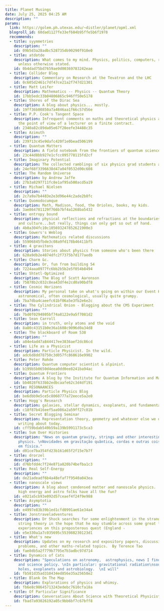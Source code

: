 ```yaml
---
title: Planet Musings
date: July 25, 2025 04:25 AM
description: ""
params:
  link: https://golem.ph.utexas.edu/~distler/planet/opml.xml
  blogroll_id: 60dad1127fe33ef684b95ffe5b6f1978
  recommends:
  - title: syymmetries
    description: ""
    id: 09b5d3a28adbc528735db90290f910e0
  - title: atdotde
    description: What comes to my mind. Physics, politics, computers, rants. All CC-BY-SA
      unless otherwise stated.
    id: 0b4dad75bd7659ae9d00369783242eae
  - title: Collider Blog
    description: Commentary on Research at the Tevatron and the LHC
    id: 0c605d2461c7df47ce21a2f747d21301
  - title: Matt Leifer
    description: Mathematics -- Physics -- Quantum Theory
    id: 17bb5edc33b04806865c946ff50e5178
  - title: Shores of the Dirac Sea
    description: A blog about physics... mostly.
    id: 19ff36b00850a7a4846aa1f66c57d56e
  - title: P.P. Cook's Tangent Space
    description: Infrequent comments on maths and theoretical physics as seen from
      the point of view of a lecturer on a finite contract.
    id: 2340a82c89da05e67f20eefe34488c35
  - title: Azimuth
    description: ""
    id: 239713c45e9dafc420f1e0bead506199
  - title: Quantum Matters
    description: A field notebook from the frontiers of quantum science.
    id: 23c44d8bb927e1cfcc095778115fd2cf
  - title: Imaginary Potential
    description: The collected ramblings of six physics grad students and postdocs.
    id: 24ef68f3396638d47a04f0532d00c608
  - title: The Random Universe
    description: by Andrew Jaffe
    id: 27b3a8297711fc8e1af95a500acd5a19
  - title: Michael Nielsen
    description: ""
    id: 2c7a9a7b4483e2e3d96e44c2ade2b8fc
  - title: Quomodocumque
    description: Math, Madison, food, the Orioles, books, my kids.
    id: 3ae864781129f766b7bf4a1268ba5432
  - title: entropy bound
    description: physical reflections and refractions at the boundaries of science
      and culture...but really, things can only get so out of hand.
    id: 4b0a304fc10c105693247852621900e3
  - title: Gowers's Weblog
    description: Mathematics related discussions
    id: 55906845fbde3c08a9fd178b46411bf5
  - title: 4 gravitons
    description: Stories about physics from someone who's been there
    id: 620a9db2e4074dfc2f7375b7d177aedb
  - title: Charm &c.
    description: Or, fun from building 54
    id: 7224aaa0977fc6bb2b5b2e5f054b8494
  - title: Shtetl-Optimized
    description: The Blog of Scott Aaronson
    id: 75878b2c032c8ea43df4e2cd0a90bdf8
  - title: Cosmic Horizons
    description: My personal take on what's going on within our Event Horizon. Mostly
      astronomical, often cosmological, usually quite grumpy.
    id: 7ba7dba4caeefc61bf06a5e3fb2e6e2c
  - title: The Cylindrical Onion - Blogging about the CMS Experiment
    description: ""
    id: 7bd0f0294805bf74a8122e9a5f7081d2
  - title: Sean Carroll
    description: in truth, only atoms and the void
    id: 8a80c43151b0e36a1608c9096d0a34d8
  - title: The blackboard of Room 538
    description: ""
    id: a84e4ad47a844417ee3836aef2dc86cd
  - title: Life as a Physicist
    description: Particle Physicist. In the wild.
    id: adc6d8dd78750c3d057fc868616e9902
  - title: Peter Rohde
    description: Quantum computer scientist & alpinist.
    id: b199b5b0650d4eea0dd0ee8241ba94ac
  - title: Quantum Frontiers
    description: A blog by the Institute for Quantum Information and Matter @ Caltech
    id: bb4028f633bb2edbcaafe62c3d4df191
  - title: RÉSONAANCES
    description: Particle Physics Blog
    id: be6dbb9e5ce5c8060777a72eece5a2e0
  - title: Hogg's Research
    description: galaxies, stellar dynamics, exoplanets, and fundamental astronomy
    id: c18f87b416eef5aa986a2a59ff27c81b
  - title: Secret Blogging Seminar
    description: Representation theory, geometry and whatever else we decide is worth
      writing about today.
    id: cff59bdab549b59a139b5991173c5ca3
  - title: Sum Over Histories
    description: "News on quantum gravity, strings and other interesting stuff in
      physics. \nNovidades em gravitação quântica, cordas e outras coisas interessantes
      em física."
    id: d01ce7ba354fd23b161d65f2f15e7b7f
  - title: drorzel
    description: ""
    id: d76bfdd4c7f24e871a820b74befba1c3
  - title: Real Self-Energy
    description: ""
    id: de21adeadf6b4a48efaf7f9540a043ea
  - title: nanoscale views
    description: A blog about condensed matter and nanoscale physics.  Why should
      high energy and astro folks have all the fun?
    id: e021a5cb93e092d57ceaef4f24f9e988
  - title: Asymptotia
    description: ""
    id: e4997e83b39b1ed1cfd0991ae61e34a4
  - title: Jonstraveladventures
    description: Dr Shock searches for some enlightenment in the strange world of
      string theory in the hope that he may stumble across some great food and interesting
      experiences on this preposterous quest (England -
    id: e5e330a1a7c035695c553988230123d1
  - title: What's new
    description: Updates on my research and expository papers, discussion of open
      problems, and other maths-related topics.  By Terence Tao
    id: fae8db5a2f779b7795e7b3adbc97d714
  - title: Dynamics of Cats
    description: "Speculations on astronomy,  astrophysics, news I find interesting,\nscience
      and science policy. \nIn particular: gravitational radiation\nsources, black
      holes, exoplanets and astrobiology.  \nI will"
    id: fb581d35ad310434ed856e35a25658e2
  - title: Blank On The Map
    description: Explorations of physics and whimsy.
    id: fb6e8c98645713243edebc7610cfa18a
  - title: Of Particular Significance
    description: Conversations About Science with Theoretical Physicist Matt Strassler
    id: fbad7a93026192a05c9bb6bf7c67bff8
---
```

